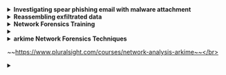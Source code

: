  
<details>
<summary><b>Investigating spear phishing email with malware attachment </b></summary>


My favorite search engine is [Duck Duck Go](https://duckduckgo.com "The best search engine for privacy").
</details>

 
<details>
<summary><b> Reassembling exfiltrated data</b></summary>

-----> ~~https://infosecwriteups.com/how-i-hacked-into-a-telecom-network-part-1-getting-the-rce-167c2bb320e6~~</br>

~~https://www.mindpointgroup.com/blog/conducting-and-detecting-data-exfiltration~~ </br>

~~https://www.upguard.com/blog/how-to-detect-data-exfiltration~~</br>

~~https://www.akamai.com/blog/security/akamais-real-time-detections-for-dns-exfiltration~~</br>

~~https://www.sciencedirect.com/topics/computer-science/exfiltrate-data~~</br>

~~https://www.cloudns.net/blog/dns-tunneling-attack-what-is-it-and-how-to-protect-ourselves/~~</br>

My favorite search engine is [Duck Duck Go](https://duckduckgo.com "The best search engine for privacy").
</details>


<details>
<summary><b>Network Forensics Training </b></summary>

~~https://www.sans.org/cyber-security-courses/advanced-network-forensics-threat-hunting-incident-response/~~</br>

~~https://www.udemy.com/course/certified-network-forensics-examiner-cnfe-part1-of-part2/~~</br>


~~https://app.letsdefend.io/training/lessons/network-forensics~~</br>

~~https://www.giac.org/certifications/network-forensic-analyst-gnfa/~~</br>

~~https://codered.eccouncil.org/course/getting-started-with-network-forensics?logged=false~~</br>

~~https://ditechsolutions.com/products/incident-response-and-network-forensics-training-boot-camp~~/br>

nice clasification of network forensic techniques : ~~https://www.ucertify.com/p/network-forensic.html~~</br>

My favorite search engine is [Duck Duck Go](https://duckduckgo.com "The best search engine for privacy").
</details>

<details>
<summary><b> </b></summary>


My favorite search engine is [Duck Duck Go](https://duckduckgo.com "The best search engine for privacy").
</details>


<details>
<summary><b>arkime Network Forensics Techniques </b></summary>

~~https://www.careervira.com/en-US/course/network-analysis-with-arkime~~</br></br>

~~https://www.classcentral.com/course/pluralsight-network-analysis-arkime-44127~~</br></br>

~~https://s0cm0nkey.gitbook.io/s0cm0nkeys-security-reference-guide/blue-defense/packet-analysis~~</br></br>


My favorite search engine is [Duck Duck Go](https://duckduckgo.com "The best search engine for privacy").
</details>

~~https://www.pluralsight.com/courses/network-analysis-arkime~~</br>


 
<details>
<summary><b> </b></summary>


My favorite search engine is [Duck Duck Go](https://duckduckgo.com "The best search engine for privacy").
</details>